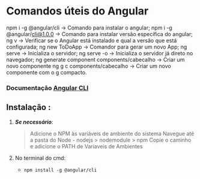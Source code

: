 # Comandos úteis do Angular

npm i -g @angular/cli -> Comando para instalar o angular;
npm i -g @angular/cli@1.0.0 -> Comando para instalar versão específica do angular;
ng v -> Verificar se o Angular está instalado e qual a versão que está configurada;
ng new ToDoApp -> Comandor para gerar um novo App;
ng serve -> Inicializa o servidor;
ng serve -o -> Inicializa o servidor já direto no navegador;
ng generate component components/cabecalho -> Criar um novo componente
ng g c components/cabecalho -> Criar um novo componente com o g compacto.

### Documentação [Angular CLI](https://www.npmjs.com/package/@angular/cli)

## Instalação :

1. ***Se necessário***: 
    > Adicione o NPM às variáveis de ambiente do sistema 
    > Navegue até a pasta do Node - nodejs > nodemodule > npm
    > Copie o caminho e adicione o PATH de Variaveis de Ambientes

2. No terminal do cmd:
    - ```npm install -g @angular/cli```
